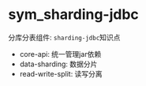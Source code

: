 # sym_sharding-jdbc
分库分表组件: `sharding-jdbc`知识点
- core-api: 统一管理jar依赖
- data-sharding: 数据分片
- read-write-split: 读写分离
